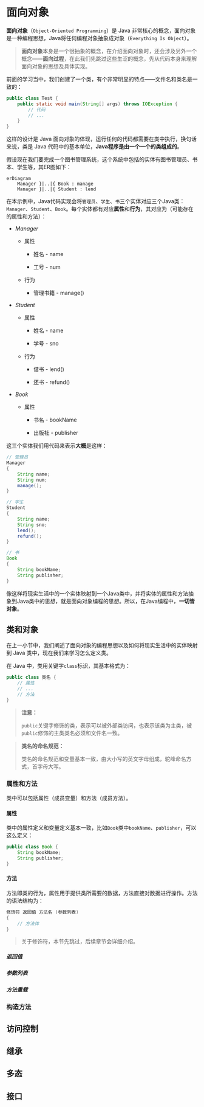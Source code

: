 # 面向对象

**面向对象**（`Object-Oriented Programming`）是 Java 非常核心的概念，面向对象是一种编程思想，Java将任何编程对象抽象成对象（`Everything Is Object`）。



> **面向对象**本身是一个很抽象的概念，在介绍面向对象时，还会涉及另外一个概念——**面向过程**，在此我们先跳过这些生涩的概念，先从代码本身来理解面向对象的思想及具体实现。



前面的学习当中，我们创建了一个类，有个非常明显的特点——文件名和类名是一致的：

```java
public class Test {
    public static void main(String[] args) throws IOException {
        // 代码
        // ...
    }
}
```



这样的设计是 Java 面向对象的体现，运行任何的代码都需要在类中执行，换句话来说，类是 Java 代码中的基本单位，**Java程序是由一个一个的类组成的**。



假设现在我们要完成一个图书管理系统，这个系统中包括的实体有图书管理员、书本、学生等，其ER图如下：

```mermaid
erDiagram
    Manager }|..|{ Book : manage
    Manager }|..|{ Student : lend
```

在本示例中，Java代码实现会将`管理员`、`学生`、`书`三个实体对应三个Java类：`Manager`、`Student`、`Book`。每个实体都有对应**属性**和**行为**，其对应为（可能存在的属性和方法）：

- *Manager*
  
  - 属性
    
    - 姓名 - name
    
    - 工号 - num
  
  - 行为
    
    - 管理书籍 - manage()

- *Student*
  
  - 属性
    
    - 姓名 - name
    
    - 学号 - sno
  
  - 行为
    
    - 借书 - lend()
    
    - 还书 - refund()

- *Book*
  
  - 属性
    
    - 书名 - bookName
    
    - 出版社 - publisher



这三个实体我们用代码来表示**大概**是这样：

```java
// 管理员
Manager 
{
    String name;
    String num;
    manage();
}
```

```java
// 学生
Student
{
    String name;
    String sno;
    lend();
    refund();
}
```

```java
// 书
Book
{
    String bookName;
    String publisher;
}
```



像这样将现实生活中的一个实体映射到一个Java类中，并将实体的属性和方法抽象到Java类中的思想，就是面向对象编程的思想。所以，在Java编程中，**一切皆对象**。



## 类和对象

在上一小节中，我们阐述了面向对象的编程思想以及如何将现实生活中的实体映射到 Java 类中，现在我们来学习怎么定义类。



在 Java 中，类用关键字`class`标识，其基本格式为：

```java
public class 类名 {
    // 属性
    // ...
    // 方法
}
```

> **注意：**
> 
> `public`关键字修饰的类，表示可以被外部类访问，也表示该类为主类，被`public`修饰的主类类名必须和文件名一致。



> **类名的命名规范：**
> 
> 类名的命名规范和变量基本一致，由大小写的英文字母组成，驼峰命名方式，首字母大写。



### 属性和方法

类中可以包括属性（成员变量）和方法（成员方法）。



#### 属性

类中的属性定义和变量定义基本一致，比如`Book`类中`bookName`、`publisher`，可以这么定义：

```java
public class Book {
    String bookName;
    String publisher;
}
```



#### 方法

方法即类的行为，属性用于提供类所需要的数据，方法直接对数据进行操作。方法的语法结构为：

```java
修饰符 返回值 方法名 (参数列表)
{
    // 方法体
}
```

> 关于修饰符，本节先跳过，后续章节会详细介绍。



##### 返回值





##### 参数列表



##### 方法重载





### 构造方法







## 访问控制



## 继承



## 多态



## 接口

